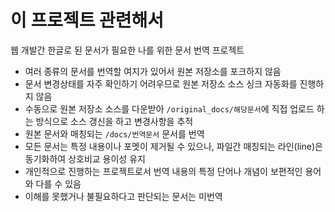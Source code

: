 # 이 프로젝트 관련해서

웹 개발간 한글로 된 문서가 필요한 나를 위한 문서 번역 프로젝트

- 여러 종류의 문서를 번역할 여지가 있어서 원본 저장소를 포크하지 않음
- 문서 변경상태를 자주 확인하기 어려우므로 원본 저장소 소스 싱크 자동화를 진행하지 않음
- 수동으로 원본 저장소 소스를 다운받아 `/original_docs/해당문서`에 직접 업로드 하는 방식으로 소스 갱신을 하고 변경사항을 추적
- 원본 문서와 매칭되는 `/docs/번역문서` 문서를 번역
- 모든 문서는 특정 내용이나 포멧이 제거될 수 있으나, 파일간 매칭되는 라인(line)은 동기화하여 상호비교 용이성 유지
- 개인적으로 진행하는 프로젝트로서 번역 내용의 특정 단어나 개념이 보편적인 용어와 다를 수 있음
- 이해를 못했거나 불필요하다고 판단되는 문서는 미번역
